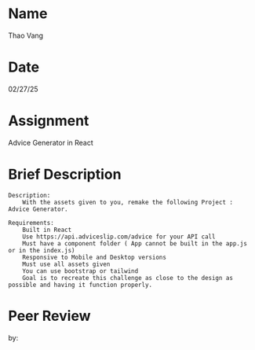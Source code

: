 # Name
Thao Vang

# Date
02/27/25

# Assignment
Advice Generator in React

# Brief Description
    Description:
        With the assets given to you, remake the following Project : Advice Generator.

    Requirements:
        Built in React
        Use https://api.adviceslip.com/advice for your API call
        Must have a component folder ( App cannot be built in the app.js or in the index.js)
        Responsive to Mobile and Desktop versions
        Must use all assets given
        You can use bootstrap or tailwind
        Goal is to recreate this challenge as close to the design as possible and having it function properly.

# Peer Review
by: